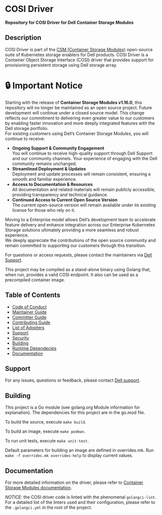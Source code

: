 # COSI Driver

**Repository for COSI Driver for Dell Container Storage Modules**

## Description
COSI Driver is part of the [CSM (Container Storage Modules)](https://github.com/dell/csm) open-source suite of Kubernetes storage enablers for Dell products. COSI Driver is a Container Object Storage Interface (COSI) driver that provides support for provisioning persistent storage using Dell storage array. 

<!-- It supports CSI specification version 1.5. -->

# :lock: **Important Notice**
Starting with the release of **Container Storage Modules v1.16.0**, this repository will no longer be maintained as an open source project. Future development will continue under a closed source model. This change reflects our commitment to delivering even greater value to our customers by enabling faster innovation and more deeply integrated features with the Dell storage portfolio.<br>
For existing customers using Dell’s Container Storage Modules, you will continue to receive:
* **Ongoing Support & Community Engagement**<br>
       You will continue to receive high-quality support through Dell Support and our community channels. Your experience of engaging with the Dell community remains unchanged.
* **Streamlined Deployment & Updates**<br>
        Deployment and update processes will remain consistent, ensuring a smooth and familiar experience.
* **Access to Documentation & Resources**<br>
       All documentation and related materials will remain publicly accessible, providing transparency and technical guidance.
* **Continued Access to Current Open Source Version**<br>
       The current open-source version will remain available under its existing license for those who rely on it.

Moving to a Enterprise model allows Dell’s development team to accelerate feature delivery and enhance integration across our Enterprise Kubernetes Storage solutions ultimately providing a more seamless and robust experience.<br>
We deeply appreciate the contributions of the open source community and remain committed to supporting our customers through this transition.<br>

For questions or access requests, please contact the maintainers via [Dell Support](https://www.dell.com/support/kbdoc/en-in/000188046/container-storage-interface-csi-drivers-and-container-storage-modules-csm-how-to-get-support).

This project may be compiled as a stand-alone binary using Golang that, when run, provides a valid COSI endpoint. It also can be used as a precompiled container image.

## Table of Contents

* [Code of Conduct](https://github.com/dell/csm/blob/main/docs/CODE_OF_CONDUCT.md)
* [Maintainer Guide](https://github.com/dell/csm/blob/main/docs/MAINTAINER_GUIDE.md)
* [Committer Guide](https://github.com/dell/csm/blob/main/docs/COMMITTER_GUIDE.md)
* [Contributing Guide](https://github.com/dell/csm/blob/main/docs/CONTRIBUTING.md)
* [List of Adopters](https://github.com/dell/csm/blob/main/docs/ADOPTERS.md)
* [Support](#support)
* [Security](https://github.com/dell/csm/blob/main/docs/SECURITY.md)
* [Building](#building)
* [Runtime Dependecies](#runtime-dependencies)
* [Documentation](#documentation)

## Support
For any issues, questions or feedback, please contact [Dell support](https://www.dell.com/support/incidents-online/en-us/contactus/product/container-storage-modules).

## Building
This project is a Go module (see golang.org Module information for explanation). 
The dependencies for this project are in the go.mod file.

To build the source, execute `make build`.

To build an image, execute `make podman`.

To run unit tests, execute `make unit-test`.

Default parameters for building an image are defined in overrides.mk. Run `make -f overrides.mk overrides-help` to display current values.

<!-- You can run an integration test on a Linux system by populating the file `env.sh` with values for your Dell PowerMax systems and then run "`make integration-test`". -->

<!-- ## Runtime Dependencies -->
<!-- Both the Controller and the Node portions of the driver can only be run on nodes which have network connectivity to a “`Unisphere for PowerMax`” server (which is used by the driver). 

If you are using ISCSI, then the Node portion of the driver can only be run on nodes that have the iscsi-initiator-utils package installed. -->

## Documentation
For more detailed information on the driver, please refer to [Container Storage Modules documentation](https://dell.github.io/csm-docs/).

*NOTICE*: the COSI driver code is linted with the phenomenal `golangci-lint`. For a detailed list 
of the linters used and their configuration, please refer to the `.golangci.yml` in the root of the project.
